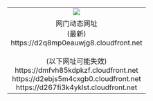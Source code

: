 ﻿<table>
  <tr></tr>
  <tr><td colspan=2 align=center><img src="https://d2q8mp0eauwjg8.cloudfront.net/Up/oGate.jpg" /></td></tr>
  <tr><td colspan=2 align=center>网门动态网址<br/>(最新)
<br>https://d2q8mp0eauwjg8.cloudfront.net
<br/><br/>(以下网址可能失效)
<br>https://dmfvh85kdpkzf.cloudfront.net
<br>https://d2ebjs5m4cxgb0.cloudfront.net
<br>https://d267fi3k4yklst.cloudfront.net
    </td>
  </tr>
</table>
